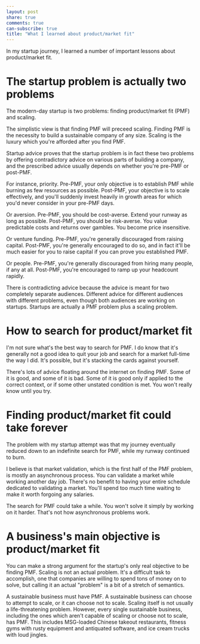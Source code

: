 ```yaml
---
layout: post
share: true
comments: true
can-subscribe: true
title: "What I learned about product/market fit"
---
```


In my startup journey, I learned a number of important lessons about product/market fit.

# The startup problem is actually two problems

The modern-day startup is two problems: finding product/market fit (PMF) and scaling.

The simplistic view is that finding PMF will preceed scaling. Finding PMF is the necessity to build a sustainable company of any size. Scaling is the luxury which you're afforded after you find PMF.

Startup advice proves that the startup problem is in fact these two problems by offering contradictory advice on various parts of building a company, and the prescribed advice usually depends on whether you're pre-PMF or post-PMF.

For instance, priority. Pre-PMF, your only objective is to establish PMF while burning as few resources as possible. Post-PMF, your objective is to scale effectively, and you'll suddenly invest heavily in growth areas for which you'd never consider in your pre-PMF days.

Or aversion. Pre-PMF, you should be cost-averse. Extend your runway as long as possible. Post-PMF, you should be risk-averse. You value predictable costs and returns over gambles. You become price insensitive.

Or venture funding. Pre-PMF, you're generally discouraged from raising capital. Post-PMF, you're generally encouraged to do so, and in fact it'll be much easier for you to raise capital if you can prove you established PMF.

Or people. Pre-PMF, you're generally discouraged from hiring many people, if any at all. Post-PMF, you're encouraged to ramp up your headcount rapidly.

There is contradicting advice because the advice is meant for two completely separate audiences. Different advice for different audiences with different problems, even though both audiences are working on startups. Startups are actually a PMF problem plus a scaling problem.

# How to search for product/market fit

I'm not sure what's the best way to search for PMF. I do know that it's generally not a good idea to quit your job and search for a market full-time the way I did. It's possible, but it's stacking the cards against yourself.

There's lots of advice floating around the internet on finding PMF. Some of it is good, and some of it is bad. Some of it is good only if applied to the correct context, or if some other unstated condition is met. You won't really know until you try.

# Finding product/market fit could take forever

The problem with my startup attempt was that my journey eventually reduced down to an indefinite search for PMF, while my runway continued to burn.

I believe is that market validation, which is the first half of the PMF problem, is mostly an asynchronous process. You can validate a market while working another day job. There's no benefit to having your entire schedule dedicated to validating a market. You'll spend too much time waiting to make it worth forgoing any salaries.

The search for PMF could take a while. You won't solve it simply by working on it harder. That's not how asynchronous problems work.

# A business's main objective is product/market fit

You can make a strong argument for the startup's only real objective to be finding PMF. Scaling is not an actual problem. It's a difficult task to accomplish, one that companies are willing to spend tons of money on to solve, but calling it an actual "problem" is a bit of a stretch of semantics.

A sustainable business must have PMF. A sustainable business can choose to attempt to scale, or it can choose not to scale. Scaling itself is not usually a life-threatening problem. However, every single sustainable business, including the ones which aren't capable of scaling or choose not to scale, has PMF. This includes MSG-loaded Chinese takeout restaurants, fitness gyms with rusty equipment and antiquated software, and ice cream trucks with loud jingles.